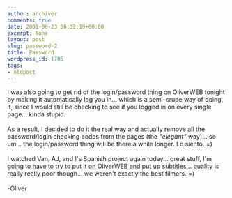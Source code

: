 ```yaml
---
author: archiver
comments: true
date: 2001-09-23 06:32:19+00:00
excerpt: None
layout: post
slug: password-2
title: Password
wordpress_id: 1705
tags:
- oldpost
---
```


I was also going to get rid of the login/password thing on OliverWEB tonight by making it automatically log you in... which is a semi-crude way of doing it, since I would still be checking to see if you logged in on every single page... kinda stupid.<br /><br />As a result, I decided to do it the real way and actually remove all the password/login checking codes from the pages (the <i>"elegant"</i> way)... so um... the login/password thing will be there a while longer. Lo siento. =)<br /><br />I watched Van, AJ, and I's Spanish project again today... great stuff, I'm going to have to try to put it on OliverWEB and put up subtitles... quality is really really poor though... we weren't exactly the best filmers. =)<br /><br />-Oliver